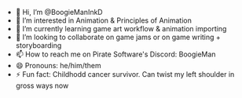 - 👋 Hi, I’m @BoogieManInkD
- 👀 I’m interested in Animation & Principles of Animation
- 🌱 I’m currently learning game art workflow & animation importing
- 💞️ I’m looking to collaborate on game jams or on game writing + storyboarding
- 📫 How to reach me on Pirate Software's Discord: BoogieMan
- 😄 Pronouns: he/him/them
- ⚡ Fun fact: Childhodd cancer survivor. Can twist my left shoulder in gross ways now

<!---
BoogieManInkD/BoogieManInkD is a ✨ special ✨ repository because its `README.md` (this file) appears on your GitHub profile.
You can click the Preview link to take a look at your changes.
--->
